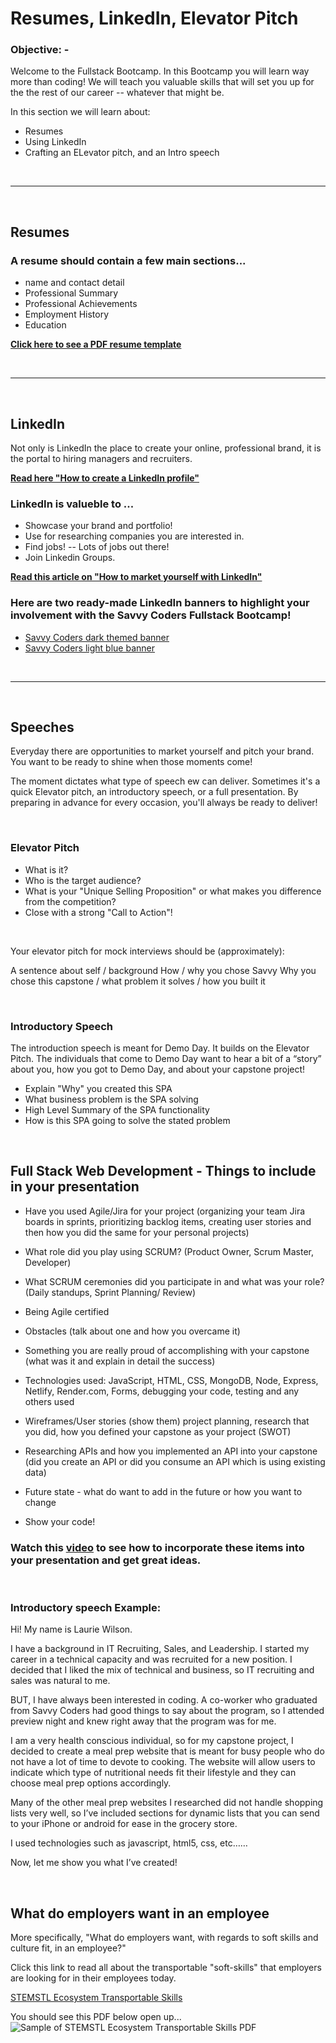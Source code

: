 # Resumes, LinkedIn, Elevator Pitch

### **Objective: -**

Welcome to the Fullstack Bootcamp. In this Bootcamp you will learn way more than coding! We will teach you valuable skills that will set you up for the the rest of our career -- whatever that might be.

In this section we will learn about:

- Resumes
- Using LinkedIn
- Crafting an ELevator pitch, and an Intro speech


<br >

---

<br >

## **Resumes**

### A resume should contain a few main sections...

* name and contact detail
* Professional Summary
* Professional Achievements
* Employment History
* Education

**[Click here to see a PDF resume template](docs/Resume.Template.SavvyCoders.pdf)**

<br >

---

<br >

## **LinkedIn**

Not only is LinkedIn the place to create your online, professional brand, it is the portal to hiring managers and recruiters.

**[Read here "How to create a LinkedIn profile"](https://www.linkedin.com/help/linkedin/answer/2964/signing-up-to-join-linkedin?lang=en)**

### LinkedIn is valueble to ...
- Showcase your brand and portfolio!
- Use for researching companies you are interested in.
- Find jobs! -- Lots of jobs out there!
- Join Linkedin Groups.

**[Read this article on "How to market yourself with LinkedIn"](https://dev.to/the_jeff_white/how-to-market-yourself-36ie)**

### Here are two ready-made LinkedIn banners to highlight your involvement with the Savvy Coders Fullstack Bootcamp! ###

* [Savvy Coders dark themed banner](img/FS_LinkedInBanner_Dark.png)
* [Savvy Coders light blue banner](img/FS_LinkedInBanner_Light.png)

<br >

---

<br >

## **Speeches**

Everyday there are opportunities to market yourself and pitch your brand. You want to be ready to shine when those moments come!

The moment dictates what type of speech ew can deliver. Sometimes it's a quick Elevator pitch, an introductory speech, or a full presentation. By preparing in advance for every occasion, you'll always be ready to deliver!

<br>

### Elevator Pitch ###
- What is it?
- Who is the target audience?
- What is your "Unique Selling Proposition" or what makes you difference from the competition?
- Close with a strong "Call to Action"!

<br>

Your elevator pitch for mock interviews should be (approximately):

A sentence about self / background
How / why you chose Savvy
Why you chose this capstone / what problem it solves / how you built it

<br>

### Introductory Speech ###

The introduction speech is meant for Demo Day. It builds on the Elevator Pitch. The individuals that come to Demo Day want to hear a bit of a “story” about you, how you got to Demo Day, and about your capstone project!

- Explain "Why" you created this SPA
- What business problem is the SPA solving
- High Level Summary of the SPA functionality
- How is this SPA going to solve the stated problem

<br>

## Full Stack Web Development - Things to include in your presentation

- Have you used Agile/Jira for your project (organizing your team Jira boards in sprints, prioritizing backlog items, creating user stories and then how you did the same for your personal projects)

- What role did you play using SCRUM? (Product Owner, Scrum Master, Developer)

- What SCRUM ceremonies did you participate in and what was your role? (Daily standups, Sprint Planning/ Review)

- Being Agile certified

- Obstacles (talk about one and how you overcame it)

- Something you are really proud of accomplishing with your capstone (what was it and explain in detail the success)

- Technologies used: JavaScript, HTML, CSS, MongoDB, Node, Express, Netlify, Render.com, Forms, debugging your code, testing and any others used

- Wireframes/User stories (show them) project planning, research that you did, how you defined your capstone as your project (SWOT)

- Researching APIs and how you implemented an API into your capstone (did you create an API or did you consume an API which is using existing data)

- Future state - what do want to add in the future or how you want to change

- Show your code!

### Watch this [video](https://www.youtube.com/watch?v=tXw8XeFmuuk&t=50s) to see how to incorporate these items into your presentation and get great ideas.

<br>

### Introductory speech Example: ###

 Hi! My name is Laurie Wilson.

 I have a background in IT Recruiting, Sales, and Leadership. I started my career in a technical capacity and was recruited for a new position. I decided that I liked the mix of technical and business, so IT recruiting and sales was natural to me.

 BUT, I have always been interested in coding. A co-worker who graduated from Savvy Coders had good things to say about the program, so I attended preview night and knew right away that the program was for me.

 I am a very health conscious individual, so for my capstone project, I decided to create a meal prep website that is meant for busy people who do not have a lot of time to devote to cooking. The website will allow users to indicate which type of nutritional needs fit their lifestyle and they can choose meal prep options accordingly.

 Many of the other meal prep websites I researched did not handle shopping lists very well, so I’ve included sections for dynamic lists that you can send to your iPhone or android for ease in the grocery store.

 I used technologies such as javascript, html5, css, etc……

 Now, let me show you what I’ve created!

 <br>

## **What do employers want in an employee**

More specifically, "What do employers want, with regards to soft skills and culture fit, in an employee?"

Click this link to read all about the transportable "soft-skills" that employers are looking for in their employees today.

[STEMSTL Ecosystem Transportable Skills](https://drive.google.com/file/d/1NvNQhmcCbsAnB8ZxML61VYSiWEckJpyd/view)

You should see this PDF below open up...
![Sample of STEMSTL Ecosystem Transportable Skills PDF](img/Skills_and_Culture_Fit_Employers_Need_pdf.png)
